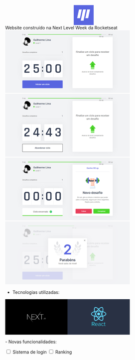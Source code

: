 <div style="display: flex; justify-content: center; align-items: center;">
  <img src="https://github.com/SirGuiL/moveit/blob/main/public/favicon.png?raw=true">
</div>
Website construído na Next Level Week da Rocketseat 

<img src="https://github.com/SirGuiL/moveit/blob/main/public/prints/img1.png?raw=true" width="400px">
<img src="https://github.com/SirGuiL/moveit/blob/main/public/prints/img2.png?raw=true" width="400px">
<img src="https://github.com/SirGuiL/moveit/blob/main/public/prints/img3.png?raw=true" width="400px">
<img src="https://github.com/SirGuiL/moveit/blob/main/public/prints/img4.png?raw=true" width="400px">

- Tecnologias utilizadas:
<div style="display: flex;">
  <img src="/public/prints/nextjs.png" width="200px">
  <img src="/public/prints/react.jpg" width="200px">
</div>

<p> - Novas funcionalidades: </p>
<input type="checkbox"> Sistema de login
<input type="checkbox"> Ranking
